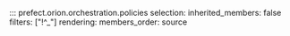 ::: prefect.orion.orchestration.policies
    selection:
      inherited_members: false
      filters: ["!^_"]
    rendering:
      members_order: source

